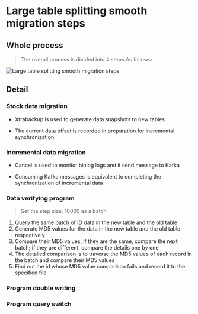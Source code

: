 # Large table splitting smooth migration steps

## Whole process
> The overall process is divided into 4 steps.As follows:

![Large table splitting smooth migration steps](../Material/image/Large%20table%20splitting%20smooth%20migration%20steps%20—%20Whole%20Process.png)

## Detail
### Stock data migration

* Xtrabackup is used to generate data snapshots to new tables

* The current data offset is recorded in preparation for incremental synchronization

### Incremental data migration

* Cancel is used to monitor binlog logs and it send message to Kafka

* Consuming Kafka messages is equivalent to completing the synchronization of incremental data

### Data verifying program
> Set the step size, 10000 as a batch

1. Query the same batch of ID data in the new table and the old table
2. Generate MD5 values for the data in the new table and the old table respectively
3. Compare their MD5 values, if they are the same, compare the next batch; if they are different, compare the details one by one
4. The detailed comparison is to traverse the MD5 values of each record in the batch and compare their MD5 values
5. Find out the id whose MD5 value comparison fails and record it to the specified file

### Program double writing

### Program query switch

